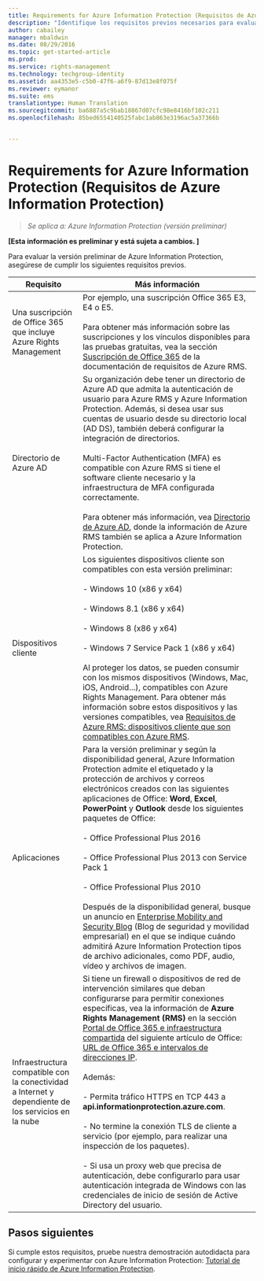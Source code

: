 ```yaml
---
title: Requirements for Azure Information Protection (Requisitos de Azure Information Protection) | Azure RMS
description: "Identifique los requisitos previos necesarios para evaluar la versión preliminar de Azure Information Protection."
author: cabailey
manager: mbaldwin
ms.date: 08/29/2016
ms.topic: get-started-article
ms.prod: 
ms.service: rights-management
ms.technology: techgroup-identity
ms.assetid: aa4353e5-c5b0-47f6-a6f9-87d13e8f075f
ms.reviewer: eymanor
ms.suite: ems
translationtype: Human Translation
ms.sourcegitcommit: ba6887a5c9bab18867d07cfc98e8416bf102c211
ms.openlocfilehash: 85bed6554140525fabc1ab863e3196ac5a37366b


---
```


# Requirements for Azure Information Protection (Requisitos de Azure Information Protection)

>*Se aplica a: Azure Information Protection (versión preliminar)*

**[Esta información es preliminar y está sujeta a cambios. ]**

Para evaluar la versión preliminar de Azure Information Protection, asegúrese de cumplir los siguientes requisitos previos. 

|Requisito|Más información|
|---------------|--------------------|
|Una suscripción de Office 365 que incluye Azure Rights Management|Por ejemplo, una suscripción Office 365 E3, E4 o E5.<br /><br />Para obtener más información sobre las suscripciones y los vínculos disponibles para las pruebas gratuitas, vea la sección [Suscripción de Office 365](../get-started/requirements-subscriptions.md#office-365-subscription) de la documentación de requisitos de Azure RMS.|
|Directorio de Azure AD|Su organización debe tener un directorio de Azure AD que admita la autenticación de usuario para Azure RMS y Azure Information Protection. Además, si desea usar sus cuentas de usuario desde su directorio local (AD DS), también deberá configurar la integración de directorios.<br /><br />Multi-Factor Authentication (MFA) es compatible con Azure RMS si tiene el software cliente necesario y la infraestructura de MFA configurada correctamente.<br /><br />Para obtener más información, vea [Directorio de Azure AD](../get-started/requirements-azure-ad.md), donde la información de Azure RMS también se aplica a Azure Information Protection.|
|Dispositivos cliente|Los siguientes dispositivos cliente son compatibles con esta versión preliminar:<br /><br />- Windows 10 (x86 y x64)<br /><br />- Windows 8.1 (x86 y x64)<br /><br />- Windows 8 (x86 y x64)<br /><br />- Windows 7 Service Pack 1 (x86 y x64)<br /><br />Al proteger los datos, se pueden consumir con los mismos dispositivos (Windows, Mac, iOS, Android...), compatibles con Azure Rights Management. Para obtener más información sobre estos dispositivos y las versiones compatibles, vea [Requisitos de Azure RMS: dispositivos cliente que son compatibles con Azure RMS](../get-started/requirements-client-devices.md).|
|Aplicaciones|Para la versión preliminar y según la disponibilidad general, Azure Information Protection admite el etiquetado y la protección de archivos y correos electrónicos creados con las siguientes aplicaciones de Office: **Word**, **Excel**, **PowerPoint** y **Outlook** desde los siguientes paquetes de Office:<br /><br />- Office Professional Plus 2016<br /><br />- Office Professional Plus 2013 con Service Pack 1<br /><br />- Office Professional Plus 2010<br /><br />Después de la disponibilidad general, busque un anuncio en [Enterprise Mobility and Security Blog](https://blogs.technet.microsoft.com/enterprisemobility/?product=azure-rights-management-services) (Blog de seguridad y movilidad empresarial) en el que se indique cuándo admitirá Azure Information Protection tipos de archivo adicionales, como PDF, audio, vídeo y archivos de imagen.|
|Infraestructura compatible con la conectividad a Internet y dependiente de los servicios en la nube|Si tiene un firewall o dispositivos de red de intervención similares que deban configurarse para permitir conexiones específicas, vea la información de **Azure Rights Management (RMS)** en la sección [Portal de Office 365 e infraestructura compartida](https://support.office.com/article/Office-365-URLs-and-IP-address-ranges-8548a211-3fe7-47cb-abb1-355ea5aa88a2#BKMK_Portal-identity) del siguiente artículo de Office: [URL de Office 365 e intervalos de direcciones IP](https://support.office.com/en-US/article/Office-365-URLs-and-IP-address-ranges-8548a211-3fe7-47cb-abb1-355ea5aa88a2).<br /><br />Además:<br /><br />- Permita tráfico HTTPS en TCP 443 a **api.informationprotection.azure.com**.<br /><br />- No termine la conexión TLS de cliente a servicio (por ejemplo, para realizar una inspección de los paquetes). <br /><br />- Si usa un proxy web que precisa de autenticación, debe configurarlo para usar autenticación integrada de Windows con las credenciales de inicio de sesión de Active Directory del usuario.|

## Pasos siguientes

Si cumple estos requisitos, pruebe nuestra demostración autodidacta para configurar y experimentar con Azure Information Protection: [Tutorial de inicio rápido de Azure Information Protection](infoprotect-quick-start-tutorial.md).




<!--HONumber=Aug16_HO5-->


